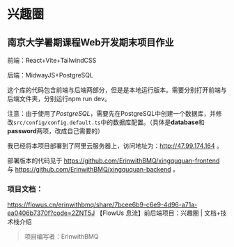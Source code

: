 # 兴趣圈

## 南京大学暑期课程Web开发期末项目作业

前端：React+Vite+TailwindCSS

后端：MidwayJS+PostgreSQL

这个库的代码包含前端与后端两部分，但是是本地运行版本。需要分别打开前端与后端文件夹，分别运行npm run dev。

注意：由于使用了*PostgreSQL*，需要先在PostgreSQL中创建一个数据库，并修改`src/config/config.default.ts`中的数据库配置。（具体是**database**和**password**两项，改成自己需要的）

我已经将本项目部署到了阿里云服务器上，访问地址为：http://47.99.174.164
。

部署版本的代码见于
https://github.com/ErinwithBMQ/xingququan-frontend
与
https://github.com/ErinwithBMQ/xingququan-backend
。

### 项目文档：
https://flowus.cn/erinwithbmq/share/7bcee6b9-c6e9-4d96-a71a-ea0406b7370f?code=2ZNT5J
【FlowUs 息流】前后端项目：兴趣圈 | 文档+技术栈介绍

> 项目编写者：ErinwithBMQ
